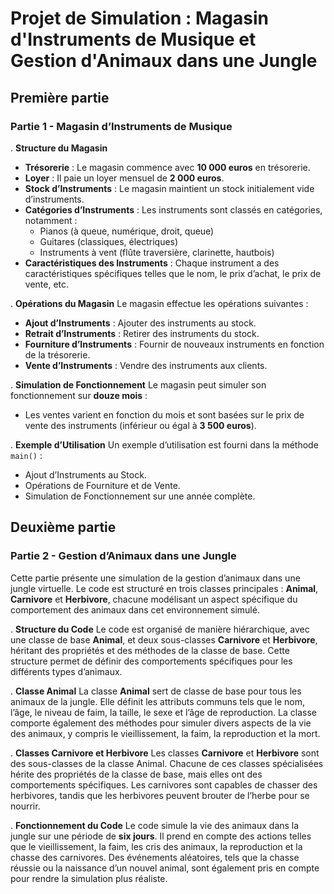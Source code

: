 # Projet de Simulation : Magasin d'Instruments de Musique et Gestion d'Animaux dans une Jungle

## Première partie

### Partie 1 - Magasin d’Instruments de Musique

. **Structure du Magasin**
   - **Trésorerie** : Le magasin commence avec **10 000 euros** en trésorerie.
   - **Loyer** : Il paie un loyer mensuel de **2 000 euros**.
   - **Stock d’Instruments** : Le magasin maintient un stock initialement vide d’instruments.
   - **Catégories d’Instruments** : Les instruments sont classés en catégories, notamment :
     - Pianos (à queue, numérique, droit, queue)
     - Guitares (classiques, électriques)
     - Instruments à vent (flûte traversière, clarinette, hautbois)
   - **Caractéristiques des Instruments** : Chaque instrument a des caractéristiques spécifiques telles que le nom, le prix d’achat, le prix de vente, etc.

. **Opérations du Magasin**
   Le magasin effectue les opérations suivantes :
   - **Ajout d’Instruments** : Ajouter des instruments au stock.
   - **Retrait d’Instruments** : Retirer des instruments du stock.
   - **Fourniture d’Instruments** : Fournir de nouveaux instruments en fonction de la trésorerie.
   - **Vente d’Instruments** : Vendre des instruments aux clients.

. **Simulation de Fonctionnement**
   Le magasin peut simuler son fonctionnement sur **douze mois** :
   - Les ventes varient en fonction du mois et sont basées sur le prix de vente des instruments (inférieur ou égal à **3 500 euros**).

. **Exemple d’Utilisation**
   Un exemple d’utilisation est fourni dans la méthode `main()` :
   - Ajout d’Instruments au Stock.
   - Opérations de Fourniture et de Vente.
   - Simulation de Fonctionnement sur une année complète.

## Deuxième partie

### Partie 2 - Gestion d’Animaux dans une Jungle

Cette partie présente une simulation de la gestion d’animaux dans une jungle virtuelle. Le code est structuré en trois classes principales : **Animal**, **Carnivore** et **Herbivore**, chacune modélisant un aspect spécifique du comportement des animaux dans cet environnement simulé.

. **Structure du Code**
   Le code est organisé de manière hiérarchique, avec une classe de base **Animal**, et deux sous-classes **Carnivore** et **Herbivore**, héritant des propriétés et des méthodes de la classe de base. Cette structure permet de définir des comportements spécifiques pour les différents types d’animaux.

. **Classe Animal**
   La classe **Animal** sert de classe de base pour tous les animaux de la jungle. Elle définit les attributs communs tels que le nom, l’âge, le niveau de faim, la taille, le sexe et l’âge de reproduction. La classe comporte également des méthodes pour simuler divers aspects de la vie des animaux, y compris le vieillissement, la faim, la reproduction et la mort.

. **Classes Carnivore et Herbivore**
   Les classes **Carnivore** et **Herbivore** sont des sous-classes de la classe Animal. Chacune de ces classes spécialisées hérite des propriétés de la classe de base, mais elles ont des comportements spécifiques. Les carnivores sont capables de chasser des herbivores, tandis que les herbivores peuvent brouter de l’herbe pour se nourrir.

. **Fonctionnement du Code**
   Le code simule la vie des animaux dans la jungle sur une période de **six jours**. Il prend en compte des actions telles que le vieillissement, la faim, les cris des animaux, la reproduction et la chasse des carnivores. Des événements aléatoires, tels que la chasse réussie ou la naissance d’un nouvel animal, sont également pris en compte pour rendre la simulation plus réaliste.
